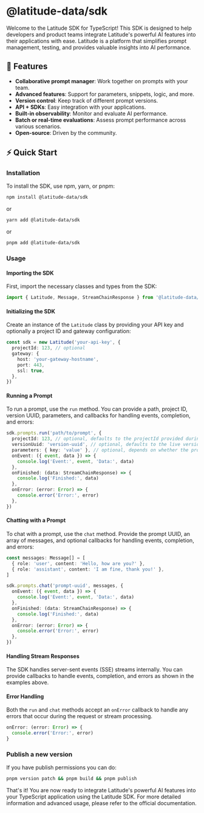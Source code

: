 # @latitude-data/sdk

Welcome to the Latitude SDK for TypeScript! This SDK is designed to help developers and product teams integrate Latitude's powerful AI features into their applications with ease. Latitude is a platform that simplifies prompt management, testing, and provides valuable insights into AI performance.

## 🌟 Features

- **Collaborative prompt manager**: Work together on prompts with your team.
- **Advanced features**: Support for parameters, snippets, logic, and more.
- **Version control**: Keep track of different prompt versions.
- **API + SDKs**: Easy integration with your applications.
- **Built-in observability**: Monitor and evaluate AI performance.
- **Batch or real-time evaluations**: Assess prompt performance across various scenarios.
- **Open-source**: Driven by the community.

## ⚡ Quick Start

### Installation

To install the SDK, use npm, yarn, or pnpm:

```bash
npm install @latitude-data/sdk
```

or

```bash
yarn add @latitude-data/sdk
```

or

```bash
pnpm add @latitude-data/sdk
```

### Usage

#### Importing the SDK

First, import the necessary classes and types from the SDK:

```typescript
import { Latitude, Message, StreamChainResponse } from '@latitude-data/sdk'
```

#### Initializing the SDK

Create an instance of the `Latitude` class by providing your API key and optionally a project ID and gateway configuration:

```typescript
const sdk = new Latitude('your-api-key', {
  projectId: 123, // optional
  gateway: {
    host: 'your-gateway-hostname',
    port: 443,
    ssl: true,
  },
})
```

#### Running a Prompt

To run a prompt, use the `run` method. You can provide a path, project ID, version UUID, parameters, and callbacks for handling events, completion, and errors:

```typescript
sdk.prompts.run('path/to/prompt', {
  projectId: 123, // optional, defaults to the projectId provided during initialization
  versionUuid: 'version-uuid', // optional, defaults to the live version
  parameters: { key: 'value' }, // optional, depends on whether the prompt expects parameters
  onEvent: ({ event, data }) => {
    console.log('Event:', event, 'Data:', data)
  },
  onFinished: (data: StreamChainResponse) => {
    console.log('Finished:', data)
  },
  onError: (error: Error) => {
    console.error('Error:', error)
  },
})
```

#### Chatting with a Prompt

To chat with a prompt, use the `chat` method. Provide the prompt UUID, an array of messages, and optional callbacks for handling events, completion, and errors:

```typescript
const messages: Message[] = [
  { role: 'user', content: 'Hello, how are you?' },
  { role: 'assistant', content: 'I am fine, thank you!' },
]

sdk.prompts.chat('prompt-uuid', messages, {
  onEvent: ({ event, data }) => {
    console.log('Event:', event, 'Data:', data)
  },
  onFinished: (data: StreamChainResponse) => {
    console.log('Finished:', data)
  },
  onError: (error: Error) => {
    console.error('Error:', error)
  },
})
```

#### Handling Stream Responses

The SDK handles server-sent events (SSE) streams internally. You can provide callbacks to handle events, completion, and errors as shown in the examples above.

#### Error Handling

Both the `run` and `chat` methods accept an `onError` callback to handle any errors that occur during the request or stream processing.

```typescript
onError: (error: Error) => {
  console.error('Error:', error)
}
```

### Publish a new version

If you have publish permissions you can do:

```bash
pnpm version patch && pnpm build && pnpm publish
```

That's it! You are now ready to integrate Latitude's powerful AI features into your TypeScript application using the Latitude SDK. For more detailed information and advanced usage, please refer to the official documentation.
